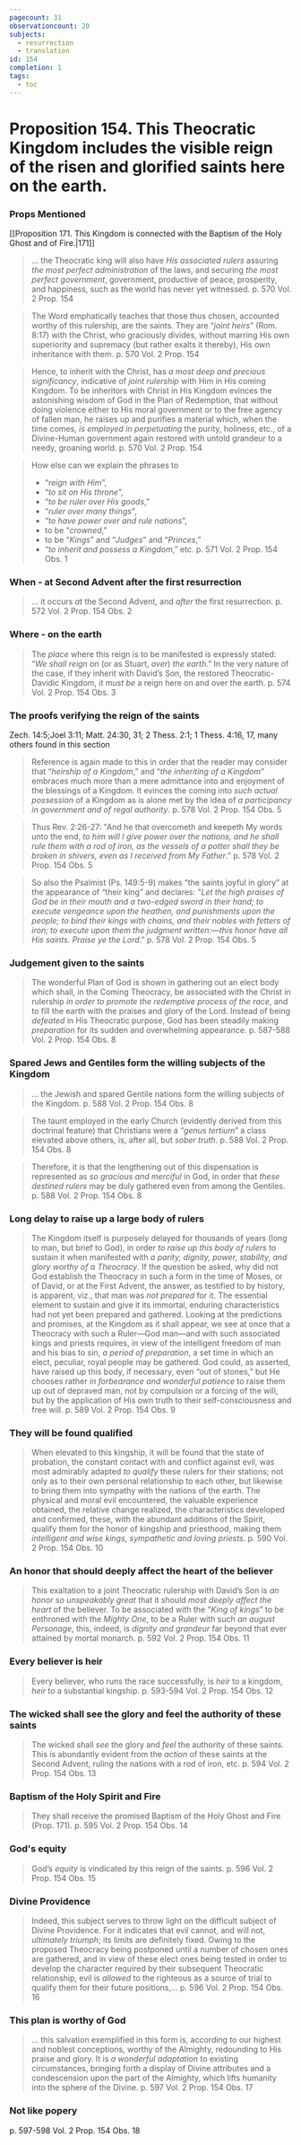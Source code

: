 ```yaml
---
pagecount: 31
observationcount: 20
subjects:
  - resurrection
  - translation
id: 154
completion: 1
tags:
  - toc
---
```

# Proposition 154. This Theocratic Kingdom includes the visible reign of the risen and glorified saints here on the earth.
### Props Mentioned
[[Proposition 171. This Kingdom is connected with the Baptism of the Holy Ghost and of Fire.|171]] 

>... the Theocratic king will also have *His associated rulers* assuring *the most perfect administration* of the laws, and securing *the most perfect government*, government, productive of peace, prosperity, and happiness, such as the world has never yet witnessed.
>p. 570 Vol. 2 Prop. 154

>The Word emphatically teaches that those thus chosen, accounted worthy of this rulership, are the saints. They are “*joint heirs*” (Rom. 8:17) with the Christ, who graciously divides, without marring His own superiority and supremacy (but rather exalts it thereby), His own inheritance with them.
>p. 570 Vol. 2 Prop. 154

>Hence, to inherit with the Christ, has *a most deep and precious significancy*, indicative of *joint rulership* with Him in His coming Kingdom. To be inheritors with Christ in His Kingdom evinces the astonishing wisdom of God in the Plan of Redemption, that without doing violence either to His moral government or to the free agency of fallen man, he raises up and purifies a material which, when the time comes, *is employed in perpetuating* the purity, holiness, etc., of a Divine-Human government again restored with untold grandeur to a needy, groaning world.
>p. 570 Vol. 2 Prop. 154

>How else can we explain the phrases to
>- “*reign with Him*”, 
>- “*to sit on His throne*”, 
>- “*to be ruler over His goods*,” 
>- “*ruler over many things*", 
>- “*to have power over and rule nations*”, 
>- to be “*crowned*,” 
>- to be “*Kings*” and “*Judges*” and “*Princes*,” 
>- “*to inherit and possess a Kingdom*,” etc.
> p. 571 Vol. 2 Prop. 154 Obs. 1
### When - at Second Advent after the first resurrection
>... it occurs *at* the Second Advent, and *after* the first resurrection.
>p. 572 Vol. 2 Prop. 154 Obs. 2
### Where - on the earth
>The *place* where this reign is to be manifested is expressly stated: “*We shall reign on* (or as Stuart, *over*) *the earth*.” In the very nature of the case, if they inherit with David’s Son, the restored Theocratic-Davidic Kingdom, it *must be* a reign here on and over the earth.
>p. 574 Vol. 2 Prop. 154 Obs. 3
### The proofs verifying the reign of the saints
Zech. 14:5;Joel 3:11; Matt. 24:30, 31; 2 Thess. 2:1; 1 Thess. 4:16, 17, many others found in this section
>Reference is again made to this in order that the reader may consider that “*heirship of a Kingdom*,” and “*the inheriting of a Kingdom*” embraces much more than a mere admittance into and enjoyment of the blessings of a Kingdom. It evinces the coming into *such actual possession* of a Kingdom as is alone met by the idea of *a participancy in government and of regal authority*.
>p. 578 Vol. 2 Prop. 154 Obs. 5

>Thus Rev. 2:26-27:  "And he that overcometh and keepeth My words unto the end, *to him will I give power over the nations, and he shall rule them with a rod of iron, as the vessels of a potter shall they be broken in shivers, even as I received from My Father*.”
>p. 578 Vol. 2 Prop. 154 Obs. 5

>So also the Psalmist (Ps. 149:5-9) makes “the saints joyful in glory” at the appearance of “their king” and declares:  "*Let the high praises of God be in their mouth and a two-edged sword in their hand; to execute vengeance upon the heathen, and punishments upon the people; to bind their kings with chains, and their nobles with fetters of iron; to execute upon them the judgment written:—this honor have all His saints. Praise ye the Lord*.”
>p. 578 Vol. 2 Prop. 154 Obs. 5
### Judgement given to the saints
>The wonderful Plan of God is shown in gathering out an elect body which shall, in the Coming Theocracy, be associated with the Christ in rulership *in order to promote the redemptive process of the race*, and to fill the earth with the praises and glory of the Lord. Instead of being *defeated* in His Theocratic purpose, God has been steadily making *preparation* for its sudden and overwhelming appearance.
>p. 587-588 Vol. 2 Prop. 154 Obs. 8
### Spared Jews and Gentiles form the willing subjects of the Kingdom
>... the Jewish and spared Gentile nations form the willing subjects of the Kingdom.
>p. 588 Vol. 2 Prop. 154 Obs. 8

>The taunt employed in the early Church (evidently derived from this doctrinal feature) that Christians were a “*genus tertium*” a class elevated above others, is, after all, but *sober truth*.
>p. 588 Vol. 2 Prop. 154 Obs. 8

>Therefore, it is that the lengthening out of this dispensation is represented as *so gracious and merciful* in God, in order that *these destined rulers* may be duly gathered even from among the Gentiles.
>p. 588 Vol. 2 Prop. 154 Obs. 8
### Long delay to raise up a large body of rulers
>The Kingdom itself is purposely delayed for thousands of years (long to man, but brief to God), in order *to raise up this body of rulers* to sustain it when manifested with *a parity, dignity, power, stability, and glory worthy of a Theocracy*. If the question be asked, why did not God establish the Theocracy in such a form in the time of Moses, or of David, or at the First Advent, the answer, as testified to by history, is apparent, viz., that man was *not prepared* for it. The essential element to sustain and give it its immortal, enduring characteristics had not yet been prepared and gathered. Looking at the predictions and promises, at the Kingdom as it shall appear, we see at once that a Theocracy with such a Ruler—God man—and with such associated kings and priests requires, in view of the intelligent freedom of man and his bias to sin, *a period of preparation*, a set time in which an elect, peculiar, royal people may be gathered. God could, as asserted, have raised up this body, if necessary, even “out of stones,” but He chooses rather *in forbearance and wonderful patience* to raise them up out of depraved man, not by compulsion or a forcing of the will, but by the application of His own truth to their self-consciousness and free will.
>p. 589 Vol. 2 Prop. 154 Obs. 9
### They will be found qualified
>When elevated to this kingship, it will be found that the state of probation, the constant contact with and conflict against evil, was most admirably adapted *to qualify* these rulers for their stations; not only as to their own personal relationship to each other, but likewise to bring them into sympathy with the nations of the earth. The physical and moral evil encountered, the valuable experience obtained, the relative change realized, the characteristics developed and confirmed, these, with the abundant additions of the Spirit, qualify them for the honor of kingship and priesthood, making them *intelligent and wise kings, sympathetic and loving priests*.
>p. 590 Vol. 2 Prop. 154 Obs. 10
### An honor that should deeply affect the heart of the believer
>This exaltation to a joint Theocratic rulership with David’s Son is *an honor so unspeakably great* that it should *most deeply affect the heart* of the believer. To be associated with the “*King of kings*” to be enthroned with the *Mighty One*, to be a Ruler with such *an august Personage*, this, indeed, is *dignity and grandeur* far beyond that ever attained by mortal monarch.
>p. 592 Vol. 2 Prop. 154 Obs. 11
### Every believer is heir
>Every believer, who runs the race successfully, is *heir* to a kingdom, *heir* to a substantial kingship.
>p. 593-594 Vol. 2 Prop. 154 Obs. 12
### The wicked shall see the glory and feel the authority of these saints
>The wicked shall *see* the glory and *feel* the authority of these saints. This is abundantly evident from the *action* of these saints at the Second Advent, ruling the nations with a rod of iron, etc.
>p. 594 Vol. 2 Prop. 154 Obs. 13
### Baptism of the Holy Spirit and Fire
>They shall receive the promised Baptism of the Holy Ghost and Fire (Prop. 171).
>p. 595 Vol. 2 Prop. 154 Obs. 14
### God's equity
>God’s *equity* is vindicated by this reign of the saints.
>p. 596 Vol. 2 Prop. 154 Obs. 15
### Divine Providence
>Indeed, this subject serves to throw light on the difficult subject of Divine Providence. For it indicates that evil cannot, and will not, *ultimately triumph*; its limits are definitely fixed. Owing to the proposed Theocracy being postponed until a number of chosen ones are gathered, and in view of these elect ones being tested in order to develop the character required by their subsequent Theocratic relationship, evil is *allowed* to the righteous as a source of trial to qualify them for their future positions,...
>p. 596 Vol. 2 Prop. 154 Obs. 16
### This plan is worthy of God
>... this salvation exemplified in this form is, according to our highest and noblest conceptions, worthy of the Almighty, redounding to His praise and glory. It is *a wonderful adaptation* to existing circumstances, bringing forth a display of Divine attributes and a condescension upon the part of the Almighty, which lifts humanity into the sphere of the Divine.
>p. 597 Vol. 2 Prop. 154 Obs. 17
### Not like popery
p. 597-598 Vol. 2 Prop. 154 Obs. 18


























